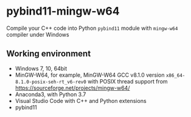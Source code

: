 # pybind11-mingw-w64

Compile your C++ code into Python `pybind11` module with `mingw-w64` compiler under Windows

## Working environment

- Windows 7, 10, 64bit
- MinGW-W64, for example, MinGW-W64 GCC v8.1.0 version `x86_64-8.1.0-posix-seh-rt_v6-rev0` with POSIX thread support from <https://sourceforge.net/projects/mingw-w64/>
- Anaconda3, with Python 3.7
- Visual Studio Code with C++ and Python extensions
- pybind11



